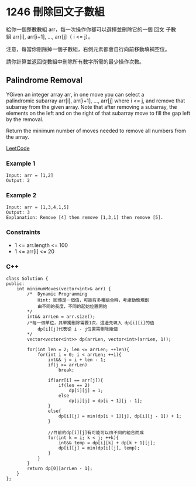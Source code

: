 # 1246 刪除回文子數組

給你一個整數數組 arr，每一次操作你都可以選擇並刪除它的一個 回文 子數組 arr[i], arr[i+1], ..., arr[j]（ i <= j）。

注意，每當你刪除掉一個子數組，右側元素都會自行向前移動填補空位。

請你計算並返回從數組中刪除所有數字所需的最少操作次數。

## Palindrome Removal

YGiven an integer array arr, in one move you can select a palindromic subarray arr[i], arr[i+1], ..., arr[j] where i <= j, and remove that subarray from the given array. Note that after removing a subarray, the elements on the left and on the right of that subarray move to fill the gap left by the removal.

Return the minimum number of moves needed to remove all numbers from the array.

[LeetCode](https://leetcode-cn.com/problems/palindrome-removal/)

### Example 1

```
Input: arr = [1,2]
Output: 2
```

### Example 2

```
Input: arr = [1,3,4,1,5]
Output: 3
Explanation: Remove [4] then remove [1,3,1] then remove [5].
```

### Constraints

* 1 <= arr.length <= 100
* 1 <= arr[i] <= 20

### C++ 

```
class Solution {
public:
    int minimumMoves(vector<int>& arr) {
        /*  Dynamic Programming
            Hint: 回傳是一個值，可能有多種組合時，考慮動態規劃
            由不同的長度，不同的起始位置開始
        */
        int&& arrLen = arr.size();
        /*每一個單位，其單獨刪除需要1次，這邊先填入 dp[i][i]的值
            dp[i][j]代表從 i - j位置需刪除幾個
        */
        vector<vector<int>> dp(arrLen, vector<int>(arrLen, 1)); 

        for(int len = 2; len <= arrLen; ++len){
            for(int i = 0; i < arrLen; ++i){
                int&& j = i + len - 1;
                if(j >= arrLen)
                    break;
                
                if(arr[i] == arr[j]){
                    if(len == 2)
                        dp[i][j] = 1;
                    else
                        dp[i][j] = dp[i + 1][j - 1];
                }
                else{
                    dp[i][j] = min(dp[i + 1][j], dp[i][j - 1]) + 1;
                }

                //目前的dp[i][j]有可能可以由不同的組合而成
                for(int k = i; k < j; ++k){
                    int&& temp = dp[i][k] + dp[k + 1][j];
                    dp[i][j] = min(dp[i][j], temp);
                }
            }
        }
        return dp[0][arrLen - 1];
    }
};
```
